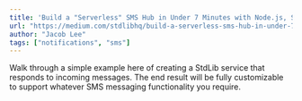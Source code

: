 ```yaml
---
title: 'Build a "Serverless" SMS Hub in Under 7 Minutes with Node.js, StdLib, and MessageBird'
url: "https://medium.com/stdlibhq/build-a-serverless-sms-hub-in-under-7-minutes-with-node-js-stdlib-and-messagebird-7d2d41ecaea6"
author: "Jacob Lee"
tags: ["notifications", "sms"]
---
```


Walk through a simple example here of creating a StdLib service that responds to incoming messages. The end result will be fully customizable to support whatever SMS messaging functionality you require.
